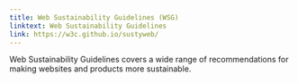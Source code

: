 ```yaml
---
title: Web Sustainability Guidelines (WSG)
linktext: Web Sustainability Guidelines 
link: https://w3c.github.io/sustyweb/
---
```


Web Sustainability Guidelines covers a wide range of recommendations for making websites and products more sustainable.